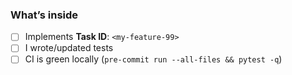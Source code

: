 ### What’s inside
- [ ] Implements **Task ID**: `<my-feature-99>`
- [ ] I wrote/updated tests
- [ ] CI is green locally (`pre-commit run --all-files && pytest -q`)
